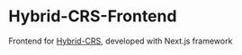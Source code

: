 # Hybrid-CRS-Frontend
Frontend for [Hybrid-CRS](https://github.com/Acervans/Hybrid-CRS), developed with Next.js framework
